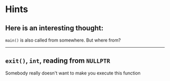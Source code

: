 # Hints
## Here is an interesting thought:
`main()` is also called from somewhere. But where from?

---

## `exit()`, `int`, reading from `NULLPTR`
Somebody really doesn't want to make you execute this function

